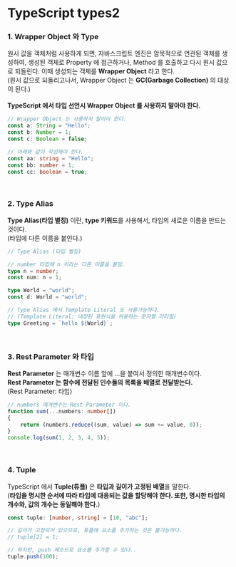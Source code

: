 # TypeScript types2

### 1. Wrapper Object 와 Type
원시 값을 객체처럼 사용하게 되면, 자바스크립트 엔진은 암묵적으로 연관된 객체를 생성하여,
생성된 객체로 Property 에 접근하거나, Method 를 호출하고 다시 원시 값으로 되돌린다.
이때 생성되는 객체를 **Wrapper Object** 라고 한다.
<br>
(원시 값으로 되돌리고나서, Wrapper Object 는 **GC(Garbage Collection)** 의 대상이 된다.)
<br><br>
**TypeScript 에서 타입 선언시 Wrapper Object 를 사용하지 말아야 한다.**
```ts
// Wrapper Object 는 사용하지 말아야 한다.
const a: String = "Hello";
const b: Number = 1;
const c: Boolean = false;

// 아래와 같이 작성해야 한다.
const aa: string = "Hello";
const bb: number = 1;
const cc: boolean = true;
```

<br>

### 2. Type Alias
**Type Alias(타입 별칭)** 이란, **type 키워드**를 사용해서, 타입의 새로운 이름을 만드는 것이다.
<br>(타입에 다른 이름을 붙인다.)
```ts
// Type Alias (타입 별칭)

// number 타입에 n 이라는 다른 이름을 붙임.
type n = number;
const num: n = 1;

type World = "world";
const d: World = "world";

// Type Alias 에서 Template Literal 도 사용가능하다.
// (Template Literal: 내장된 표현식을 허용하는 문자열 리터럴)
type Greeting = `hello ${World}`;
```

<br>

### 3. Rest Parameter 와 타입
**Rest Parameter** 는 매개변수 이름 앞에 ...을 붙여서 정의한 매개변수이다.
<br>
**Rest Parameter 는 함수에 전달된 인수들의 목록을 배열로 전달받는다.**
<br>
(Rest Parameter: 타입)
```ts
// numbers 매개변수는 Rest Parameter 이다.
function sum(...numbers: number[])
{
    return (numbers.reduce((sum, value) => sum += value, 0));
}
console.log(sum(1, 2, 3, 4, 5));
```

<br>

### 4. Tuple
TypeScript 에서 **Tuple(튜플)** 은 **타입과 길이가 고정된 배열**을 말한다.
<br>(**타입을 명시한 순서에 따라 타입에 대응되는 값을 할당해야 한다. 또한, 명시한 타입의 개수와, 값의 개수는 동일해야 한다.**)
```ts
const tuple: [number, string] = [10, "abc"];

// 길이가 고정되어 있으므로, 튜플에 요소를 추가하는 것은 불가능하다.
// tuple[2] = 1;

// 하지만, push 메소드로 요소를 추가할 수 있다..
tuple.push(100);
```